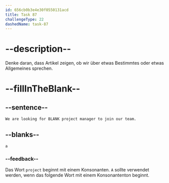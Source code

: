 ```yaml
---
id: 656cb0b3e4e30f0550131acd
title: Task 87
challengeType: 22
dashedName: task-87
---
```


# --description--

Denke daran, dass Artikel zeigen, ob wir über etwas Bestimmtes oder etwas Allgemeines sprechen.

# --fillInTheBlank--

## --sentence--

`We are looking for BLANK project manager to join our team.`

## --blanks--

`a`

### --feedback--

Das Wort `project` beginnt mit einem Konsonanten. `A` sollte verwendet werden, wenn das folgende Wort mit einem Konsonantenton beginnt.
